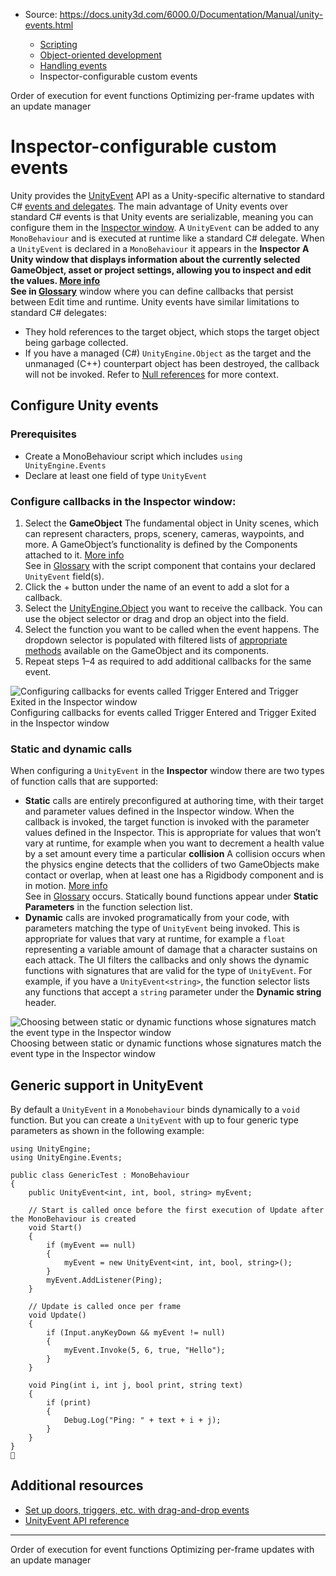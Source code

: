 * Source: https://docs.unity3d.com/6000.0/Documentation/Manual/unity-events.html

  * [Scripting](https://docs.unity3d.com/6000.0/Documentation/Manual/scripting.html)
  * [Object-oriented development](https://docs.unity3d.com/6000.0/Documentation/Manual/object-oriented-development.html)
  * [Handling events](https://docs.unity3d.com/6000.0/Documentation/Manual/event-handling.html)
  * Inspector-configurable custom events


[](https://docs.unity3d.com/6000.0/Documentation/Manual/execution-order.html)
Order of execution for event functions
[](https://docs.unity3d.com/6000.0/Documentation/Manual/events-per-frame-optimization.html)
Optimizing per-frame updates with an update manager
# Inspector-configurable custom events
Unity provides the [UnityEvent](https://docs.unity3d.com/6000.0/Documentation/ScriptReference/Events.UnityEvent.html) API as a Unity-specific alternative to standard C# [events and delegates](https://learn.microsoft.com/en-us/dotnet/standard/events/). The main advantage of Unity events over standard C# events is that Unity events are serializable, meaning you can configure them in the [Inspector window](https://docs.unity3d.com/6000.0/Documentation/Manual/UsingTheInspector.html).
A `UnityEvent` can be added to any `MonoBehaviour` and is executed at runtime like a standard C# delegate. When a `UnityEvent` is declared in a `MonoBehaviour` it appears in the ****Inspector** A Unity window that displays information about the currently selected GameObject, asset or project settings, allowing you to inspect and edit the values. [More info](https://docs.unity3d.com/6000.0/Documentation/Manual/UsingTheInspector.html)  
See in [Glossary](https://docs.unity3d.com/6000.0/Documentation/Manual/Glossary.html#Inspector)** window where you can define callbacks that persist between Edit time and runtime.
Unity events have similar limitations to standard C# delegates:
  * They hold references to the target object, which stops the target object being garbage collected.
  * If you have a managed (C#) `UnityEngine.Object` as the target and the unmanaged (C++) counterpart object has been destroyed, the callback will not be invoked. Refer to [Null references](https://docs.unity3d.com/6000.0/Documentation/Manual/null-reference-exception.html) for more context.


## Configure Unity events
### Prerequisites
  * Create a MonoBehaviour script which includes `using UnityEngine.Events`
  * Declare at least one field of type `UnityEvent`


### Configure callbacks in the Inspector window:
  1. Select the **GameObject** The fundamental object in Unity scenes, which can represent characters, props, scenery, cameras, waypoints, and more. A GameObject’s functionality is defined by the Components attached to it. [More info](https://docs.unity3d.com/6000.0/Documentation/Manual/class-GameObject.html)  
See in [Glossary](https://docs.unity3d.com/6000.0/Documentation/Manual/Glossary.html#GameObject) with the script component that contains your declared `UnityEvent` field(s).
  2. Click the + button under the name of an event to add a slot for a callback.
  3. Select the [UnityEngine.Object](https://docs.unity3d.com/6000.0/Documentation/Manual/class-Object.html) you want to receive the callback. You can use the object selector or drag and drop an object into the field.
  4. Select the function you want to be called when the event happens. The dropdown selector is populated with filtered lists of [appropriate methods](https://docs.unity3d.com/6000.0/Documentation/Manual/unity-events.html#static-dynamic-calls) available on the GameObject and its components.
  5. Repeat steps 1–4 as required to add additional callbacks for the same event.

![Configuring callbacks for events called Trigger Entered and Trigger Exited in the Inspector window](https://docs.unity3d.com/6000.0/Documentation/uploads/Main/unityevents-inspector.png) Configuring callbacks for events called Trigger Entered and Trigger Exited in the Inspector window
### Static and dynamic calls
When configuring a `UnityEvent` in the **Inspector** window there are two types of function calls that are supported:
  * **Static** calls are entirely preconfigured at authoring time, with their target and parameter values defined in the Inspector window. When the callback is invoked, the target function is invoked with the parameter values defined in the Inspector. This is appropriate for values that won’t vary at runtime, for example when you want to decrement a health value by a set amount every time a particular **collision** A collision occurs when the physics engine detects that the colliders of two GameObjects make contact or overlap, when at least one has a Rigidbody component and is in motion. [More info](https://docs.unity3d.com/6000.0/Documentation/Manual/CollidersOverview.html)  
See in [Glossary](https://docs.unity3d.com/6000.0/Documentation/Manual/Glossary.html#Collision) occurs. Statically bound functions appear under **Static Parameters** in the function selection list.
  * **Dynamic** calls are invoked programatically from your code, with parameters matching the type of `UnityEvent` being invoked. This is appropriate for values that vary at runtime, for example a `float` representing a variable amount of damage that a character sustains on each attack. The UI filters the callbacks and only shows the dynamic functions with signatures that are valid for the type of `UnityEvent`. For example, if you have a `UnityEvent<string>`, the function selector lists any functions that accept a `string` parameter under the **Dynamic string** header.

![Choosing between static or dynamic functions whose signatures match the event type in the Inspector window](https://docs.unity3d.com/6000.0/Documentation/uploads/Main/unityevents-dynamic-static.png) Choosing between static or dynamic functions whose signatures match the event type in the Inspector window
## Generic support in UnityEvent
By default a `UnityEvent` in a `Monobehaviour` binds dynamically to a `void` function. But you can create a `UnityEvent` with up to four generic type parameters as shown in the following example:
```
using UnityEngine;
using UnityEngine.Events;

public class GenericTest : MonoBehaviour
{
    public UnityEvent<int, int, bool, string> myEvent;
    
    // Start is called once before the first execution of Update after the MonoBehaviour is created
    void Start()
    {
        if (myEvent == null)
        {
            myEvent = new UnityEvent<int, int, bool, string>();
        }
        myEvent.AddListener(Ping);
    }

    // Update is called once per frame
    void Update()
    {
        if (Input.anyKeyDown && myEvent != null)
        {
            myEvent.Invoke(5, 6, true, "Hello");
        }
    }

    void Ping(int i, int j, bool print, string text)
    {
        if (print)
        {
            Debug.Log("Ping: " + text + i + j);
        }
    }
}

```

## Additional resources
  * [Set up doors, triggers, etc. with drag-and-drop events](https://youtu.be/tmmvhxQcbJk)
  * [UnityEvent API reference](https://docs.unity3d.com/6000.0/Documentation/ScriptReference/Events.UnityEvent.html)


* * *
[](https://docs.unity3d.com/6000.0/Documentation/Manual/execution-order.html)
Order of execution for event functions
[](https://docs.unity3d.com/6000.0/Documentation/Manual/events-per-frame-optimization.html)
Optimizing per-frame updates with an update manager
